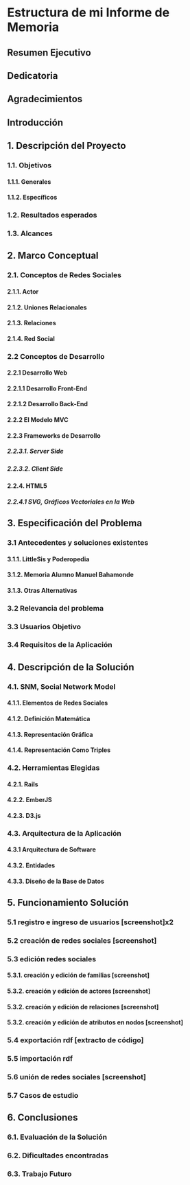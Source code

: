 <style type="text/css" media="screen">
#main-content .done { text-decoration: line-through }
#main-content .needs-revision { 
  color: red;
  font-weight: bold;
  font-weight: normal; 
}
#main-content .code-pending:after {
  content: "  [CODE PENDING]";
  color: green;
}
#main-content .updated { color: blue; }
#main-content .updated:after { content: ' [UPDATED]'; }
</style>

<h1>Estructura de mi Informe de Memoria</h1>

<h2>Resumen Ejecutivo</h2>

<h2>Dedicatoria</h2>

<h2>Agradecimientos</h2>

<h2 class="done">Introducción</h2>

<h2 class="done">1. Descripción del Proyecto</h2>
<h3 class="done">1.1. Objetivos</h3>
<h4 class="done">1.1.1. Generales</h4>
<h4 class="done">1.1.2. Específicos</h4>
<h3 class="done">1.2. Resultados esperados</h3>
<h3 class="done">1.3. Alcances</h3>

<h2 class="done">2. Marco Conceptual</h2>
<h3 class="done">2.1. Conceptos de Redes Sociales</h3>
<h4 class="done">2.1.1. Actor</h4>
<h4 class="done">2.1.2. Uniones Relacionales</h4>
<h4 class="done">2.1.3. Relaciones</h4>
<h4 class="done">2.1.4. Red Social</h4>
<h3 class="done">2.2 Conceptos de Desarrollo</h3>
<h4 class="done">2.2.1 Desarrollo Web</h4>
<h4 class="done">2.2.1.1 Desarrollo Front-End</h4>
<h4 class="done">2.2.1.2 Desarrollo Back-End</h4>
<h4 class="done">2.2.2 El Modelo MVC</h4>
<h4 class="done">2.2.3 Frameworks de Desarrollo</h4>
<h5 class="done">2.2.3.1. Server Side</h5>
<h5 class="done">2.2.3.2. Client Side</h5>
<h4 class="done">2.2.4. HTML5</h4>
<h5 class="done">2.2.4.1 SVG, Gráficos Vectoriales en la Web</h5>

<h2 class="done">3. Especificación del Problema</h2>
<h3 class="done">3.1 Antecedentes y soluciones existentes</h3>
<h4 class="done">3.1.1. LittleSis y Poderopedia</h4>
<h4 class="done needs-revision">3.1.2. Memoria Alumno Manuel Bahamonde</h4>
<h4 class="done">3.1.3. Otras Alternativas</h4>
<h3 class="done">3.2 Relevancia del problema</h3>
<h3 class="done">3.3 Usuarios Objetivo</h3>
<h3 class="done">3.4 Requisitos de la Aplicación</h3>

<h2>4. Descripción de la Solución</h2>
<h3 class="done">4.1. SNM, Social Network Model</h3>
<h4 class="done">4.1.1. Elementos de Redes Sociales</h4>
<h4 class="done">4.1.2. Definición Matemática</h4>
<h4 class="done">4.1.3. Representación Gráfica</h4>
<h4 class="done">4.1.4. Representación Como Triples</h4>
<h3 class="done">4.2. Herramientas Elegidas</h3>
<h4 class="done">4.2.1. Rails</h4>
<h4 class="done">4.2.2. EmberJS</h4>
<h4 class="done">4.2.3. D3.js</h4>
<h3>4.3. Arquitectura de la Aplicación</h3>
<h4>4.3.1 Arquitectura de Software</h4>
<h4 class="done">4.3.2. Entidades</h4>
<h4 class="done">4.3.3. Diseño de la Base de Datos</h4>

<h2>5. Funcionamiento Solución</h2>
<h3 class="done">5.1 registro e ingreso de usuarios [screenshot]x2</h3>
<h3 class="done">5.2 creación de redes sociales [screenshot]</h3>
<h3 class="done">5.3 edición redes sociales</h3>
<h4 class="done">5.3.1. creación y edición de familias [screenshot]</h4>
<h4 class="done">5.3.2. creación y edición de actores [screenshot]</h4>
<h4 class="done">5.3.2. creación y edición de relaciones [screenshot]</h4>
<h4 class="done">5.3.2. creación y edición de atributos en nodos [screenshot]</h4>
<h3 class="done">5.4 exportación rdf [extracto de código]</h3>
<h3 class="done">5.5 importación rdf</h3>
<h3>5.6 unión de redes sociales [screenshot]</h3>
<h3>5.7 Casos de estudio</h3>

<h2>6. Conclusiones</h2>
<h3>6.1. Evaluación de la Solución</h3>
<h3 class="done updated">6.2. Dificultades encontradas</h3>
<h3 class="done updated">6.3. Trabajo Futuro</h3>
